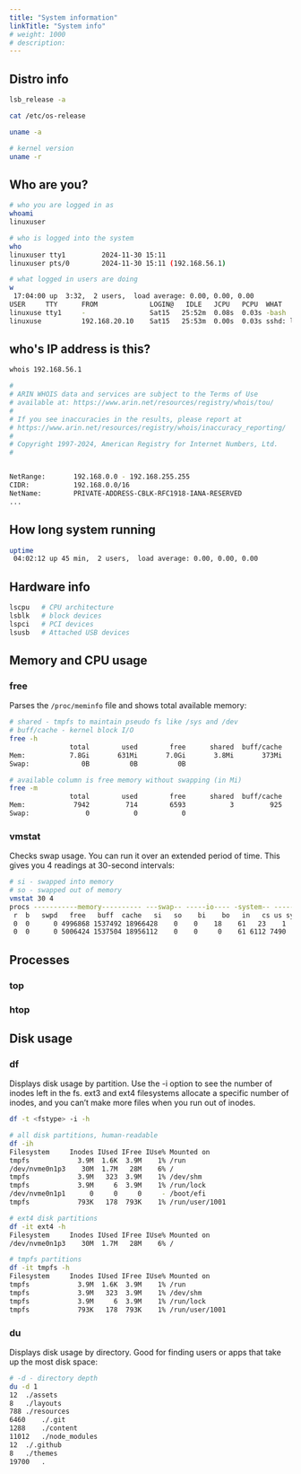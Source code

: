 ```yaml
---
title: "System information"
linkTitle: "System info"
# weight: 1000
# description:
---
```


## Distro info

```bash
lsb_release -a

cat /etc/os-release

uname -a

# kernel version
uname -r
```

## Who are you?

```bash
# who you are logged in as
whoami
linuxuser

# who is logged into the system
who
linuxuser tty1         2024-11-30 15:11
linuxuser pts/0        2024-11-30 15:11 (192.168.56.1)

# what logged in users are doing
w
 17:04:00 up  3:32,  2 users,  load average: 0.00, 0.00, 0.00
USER     TTY      FROM             LOGIN@   IDLE   JCPU   PCPU  WHAT
linuxuse tty1     -                Sat15   25:52m  0.08s  0.03s -bash
linuxuse          192.168.20.10    Sat15   25:53m  0.00s  0.03s sshd: linuxuser [priv]

```
## who's IP address is this?

```bash
whois 192.168.56.1

#
# ARIN WHOIS data and services are subject to the Terms of Use
# available at: https://www.arin.net/resources/registry/whois/tou/
#
# If you see inaccuracies in the results, please report at
# https://www.arin.net/resources/registry/whois/inaccuracy_reporting/
#
# Copyright 1997-2024, American Registry for Internet Numbers, Ltd.
#


NetRange:       192.168.0.0 - 192.168.255.255
CIDR:           192.168.0.0/16
NetName:        PRIVATE-ADDRESS-CBLK-RFC1918-IANA-RESERVED
...
```
## How long system running

```bash
uptime
 04:02:12 up 45 min,  2 users,  load average: 0.00, 0.00, 0.00
```

## Hardware info

```bash
lscpu   # CPU architecture
lsblk   # block devices
lspci   # PCI devices
lsusb   # Attached USB devices
```

## Memory and CPU usage

### free

Parses the `/proc/meminfo` file and shows total available memory:

```bash
# shared - tmpfs to maintain pseudo fs like /sys and /dev
# buff/cache - kernel block I/O 
free -h
               total        used        free      shared  buff/cache   available
Mem:           7.8Gi       631Mi       7.0Gi       3.8Mi       373Mi       7.1Gi
Swap:             0B          0B          0B

# available column is free memory without swapping (in Mi)
free -m
               total        used        free      shared  buff/cache   available
Mem:            7942         714        6593           3         925        7227
Swap:              0           0           0

```

### vmstat

Checks swap usage. You can run it over an extended period of time. This gives you 4 readings at 30-second intervals:

```bash
# si - swapped into memory
# so - swapped out of memory
vmstat 30 4
procs -----------memory---------- ---swap-- -----io---- -system-- ------cpu-----
 r  b   swpd   free   buff  cache   si   so    bi    bo   in   cs us sy id wa st
 0  0      0 4996868 1537492 18966428    0    0    18    61   23    1  4  2 95  0  0
 0  0      0 5006424 1537504 18956112    0    0     0    61 6112 7490  4  4 92  0  0
```

## Processes

### top

### htop

## Disk usage

### df

Displays disk usage by partition. Use the -i option to see the number of inodes left in the fs. ext3 and ext4 filesystems allocate a specific number of inodes, and you can’t make more files when you run out of inodes.

```bash
df -t <fstype> -i -h 

# all disk partitions, human-readable
df -ih
Filesystem     Inodes IUsed IFree IUse% Mounted on
tmpfs            3.9M  1.6K  3.9M    1% /run
/dev/nvme0n1p3    30M  1.7M   28M    6% /
tmpfs            3.9M   323  3.9M    1% /dev/shm
tmpfs            3.9M     6  3.9M    1% /run/lock
/dev/nvme0n1p1      0     0     0     - /boot/efi
tmpfs            793K   178  793K    1% /run/user/1001

# ext4 disk partitions
df -it ext4 -h
Filesystem     Inodes IUsed IFree IUse% Mounted on
/dev/nvme0n1p3    30M  1.7M   28M    6% /

# tmpfs partitions
df -it tmpfs -h
Filesystem     Inodes IUsed IFree IUse% Mounted on
tmpfs            3.9M  1.6K  3.9M    1% /run
tmpfs            3.9M   323  3.9M    1% /dev/shm
tmpfs            3.9M     6  3.9M    1% /run/lock
tmpfs            793K   178  793K    1% /run/user/1001
```



### du

Displays disk usage by directory. Good for finding users or apps that take up the most disk space:

```bash
# -d - directory depth
du -d 1
12	./assets
8	./layouts
788	./resources
6460	./.git
1288	./content
11012	./node_modules
12	./.github
8	./themes
19700	.
```